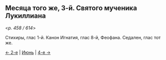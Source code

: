 
## Месяца того же, 3-й. Святого мученика Лукиллиана

<*p. 458 / 614*>

Стихиры, глас 1-й. Канон Игнатия, глас 8-й, Феофана. Седален, глас тот же. 

[← 2-е](06_02_EUR.ru.md) | [Июнь](README.md#3-й) | [4-е →](06_04_EUR.ru.md) 
